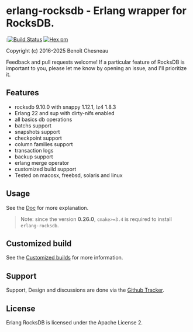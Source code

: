 

# erlang-rocksdb - Erlang wrapper for RocksDB. #

:[![Build Status](https://github.com/EnkiMultimedia/erlang-rocksdb/workflows/build/badge.svg)](https://github.com/EnkiMultimedia/erlang-rocksdb/actions?query=workflow%3Abuild)
[![Hex pm](http://img.shields.io/hexpm/v/rocksdb.svg?style=flat)](https://hex.pm/packages/rocksdb)

Copyright (c) 2016-2025 Benoît Chesneau

Feedback and pull requests welcome! If a particular feature of RocksDB is important to you, please let me know by opening an issue, and I'll prioritize it.

## Features

- rocksdb 9.10.0 with snappy 1.12.1, lz4 1.8.3
- Erlang 22 and sup with dirty-nifs enabled
- all basics db operations
- batchs support
- snapshots support
- checkpoint support
- column families support
- transaction logs
- backup support
- erlang merge operator
- customized build support
- Tested on macosx, freebsd, solaris and linux

## Usage

See the [Doc](https://hexdocs.pm/rocksdb/) for more explanation.

> Note: since the version **0.26.0**, `cmake>=3.4` is required to install `erlang-rocksdb`.

## Customized build ##

See the [Customized builds](https://hexdocs.pm/rocksdb/CUSTOMIZED_BUILDS.html) for more information.

## Support

Support, Design and discussions are done via the [Github Tracker](https://github.com/EnkiMultimedia/erlang-rocksdb/issues).

## License

Erlang RocksDB is licensed under the Apache License 2.
